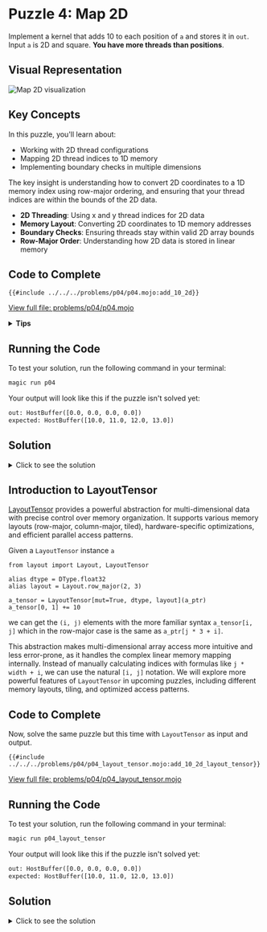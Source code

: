 # Puzzle 4: Map 2D

Implement a kernel that adds 10 to each position of `a` and stores it in `out`.
Input `a` is 2D and square. **You have more threads than positions**.

## Visual Representation

![Map 2D visualization](https://raw.githubusercontent.com/srush/GPU-Puzzles/main/GPU_puzzlers_files/GPU_puzzlers_24_1.svg)

## Key Concepts

In this puzzle, you'll learn about:
- Working with 2D thread configurations
- Mapping 2D thread indices to 1D memory
- Implementing boundary checks in multiple dimensions

The key insight is understanding how to convert 2D coordinates to a 1D memory index using row-major ordering, and ensuring that your thread indices are within the bounds of the 2D data.

- **2D Threading**: Using x and y thread indices for 2D data
- **Memory Layout**: Converting 2D coordinates to 1D memory addresses
- **Boundary Checks**: Ensuring threads stay within valid 2D array bounds
- **Row-Major Order**: Understanding how 2D data is stored in linear memory

## Code to Complete

```mojo
{{#include ../../../problems/p04/p04.mojo:add_10_2d}}
```
<a href="../../../problems/p04/p04.mojo" class="filename">View full file: problems/p04/p04.mojo</a>

<details>
<summary><strong>Tips</strong></summary>

<div class="solution-tips">

1. For a row-major matrix, calculate the 1D index from 2D coordinates using: `index = local_j * size + local_i`
2. Check if both `local_i` and `local_j` are less than `size`
3. Only threads within the 2D bounds should modify the output array

</div>
</details>

## Running the Code

To test your solution, run the following command in your terminal:

```bash
magic run p04
```

Your output will look like this if the puzzle isn't solved yet:
```txt
out: HostBuffer([0.0, 0.0, 0.0, 0.0])
expected: HostBuffer([10.0, 11.0, 12.0, 13.0])
```

## Solution

<details>
<summary>Click to see the solution</summary>

```mojo
{{#include ../../../solutions/p04/p04.mojo:add_10_2d_solution}}
```

<div class="solution-explanation">

This solution:
- Calculates the 1D memory index from 2D thread coordinates using: `index = local_j * size + local_i`
- Checks if both coordinates are within the array bounds
- Adds 10 to the value when the guard conditions are met

</div>
</details>


## Introduction to LayoutTensor

[LayoutTensor](https://docs.modular.com/mojo/stdlib/layout/layout_tensor/LayoutTensor/) provides a powerful abstraction for multi-dimensional data with precise control over memory organization. It supports various memory layouts (row-major, column-major, tiled), hardware-specific optimizations, and efficient parallel access patterns.

Given a `LayoutTensor` instance `a`

```mojo
from layout import Layout, LayoutTensor

alias dtype = DType.float32
alias layout = Layout.row_major(2, 3)

a_tensor = LayoutTensor[mut=True, dtype, layout](a_ptr)
a_tensor[0, 1] += 10
```

we can get the `(i, j)` elements with the more familiar syntax `a_tensor[i, j]` which in the row-major case is the same as `a_ptr[j * 3 + i]`.

This abstraction makes multi-dimensional array access more intuitive and less error-prone, as it handles the complex linear memory mapping internally. Instead of manually calculating indices with formulas like `j * width + i`, we can use the natural `[i, j]` notation. We will explore more powerful features of `LayoutTensor` in upcoming puzzles, including different memory layouts, tiling, and optimized access patterns.

## Code to Complete

Now, solve the same puzzle but this time with `LayoutTensor` as input and output.

```mojo
{{#include ../../../problems/p04/p04_layout_tensor.mojo:add_10_2d_layout_tensor}}
```
<a href="../../../problems/p04/p04_layout_tensor.mojo" class="filename">View full file: problems/p04/p04_layout_tensor.mojo</a>

## Running the Code

To test your solution, run the following command in your terminal:

```bash
magic run p04_layout_tensor
```

Your output will look like this if the puzzle isn't solved yet:
```txt
out: HostBuffer([0.0, 0.0, 0.0, 0.0])
expected: HostBuffer([10.0, 11.0, 12.0, 13.0])
```

## Solution

<details>
<summary>Click to see the solution</summary>

```mojo
{{#include ../../../solutions/p04/p04_layout_tensor.mojo:add_10_2d_layout_tensor_solution}}
```

<div class="solution-explanation">

This solution:
- Uses `tensor[i, j]` syntax to get the elements at position `(i, j)`
- Checks if both coordinates are within the array bounds
- Adds 10 to the value when the guard conditions are met

</div>
</details>

